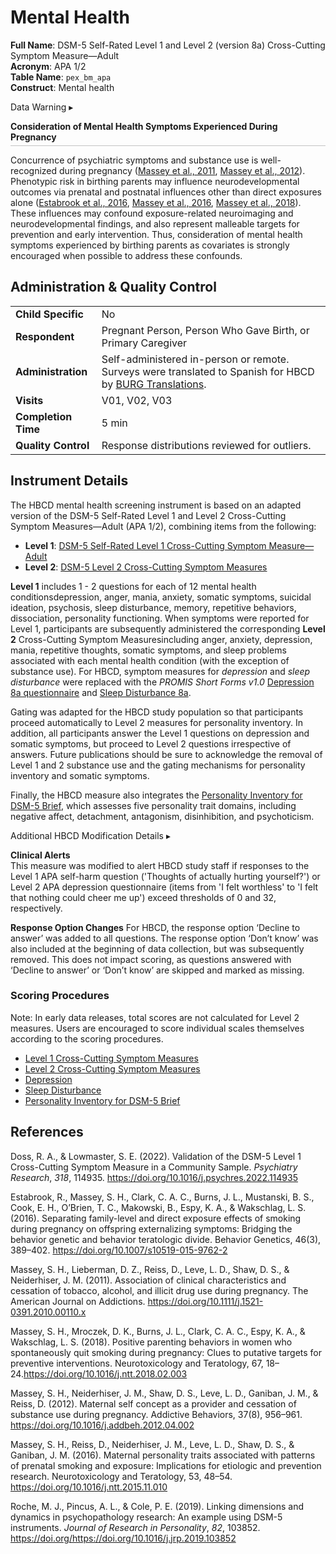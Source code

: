 # Mental Health
**Full Name**: DSM-5 Self-Rated Level 1 and Level 2 (version 8a) Cross-Cutting Symptom Measure—Adult           
**Acronym**: APA 1/2     
**Table Name**: `pex_bm_apa`       
**Construct**: Mental health

<div id="warning" class="warning-banner" onclick="toggleCollapse(this)">
  <span class="emoji"><i class="fas fa-exclamation-triangle"></i></span>
  <span class="text-with-link">
  <span class="text">Data Warning</span>
  <a class="anchor-link" href="#warning" title="Copy link">
  <i class="fa-solid fa-link"></i>
  </a>
  </span>
  <span class="arrow">▸</span>
</div>
<div class="warning-collapsible-content">
<p style="margin-bottom: 5px; padding-bottom: 5px; border-bottom: 1px solid #6b6b6b66;"><strong>Consideration of Mental Health Symptoms Experienced During Pregnancy</strong></p>
<p>Concurrence of psychiatric symptoms and substance use is well-recognized during pregnancy (<a href="https://doi.org/10.1111/j.1521-0391.2010.00110.x">Massey et al., 2011</a>, <a href="https://doi.org/10.1016/j.addbeh.2012.04.002">Massey et al., 2012</a>). Phenotypic risk in birthing parents may influence neurodevelopmental outcomes via prenatal and postnatal influences other than direct exposures alone (<a href="https://doi.org/10.1007/s10519-015-9762-2">Estabrook et al., 2016</a>, <a href="https://doi.org/10.1016/j.ntt.2015.11.010">Massey et al., 2016</a>, <a href="https://doi.org/10.1016/j.ntt.2018.02.003">Massey et al., 2018</a>). These influences may confound exposure-related neuroimaging and neurodevelopmental findings, and also represent malleable targets for prevention and early intervention. Thus, consideration of mental health symptoms experienced by birthing parents as covariates is strongly encouraged when possible to address these confounds.</p> 
</div>

## Administration & Quality Control

<table style="width: 100%; border-collapse: collapse; table-layout: fixed; font-size: 16px;">
<tbody>
<tr><td><b>Child Specific</b></td>
<td>No</td></tr>
<tr><td><b>Respondent</b></td>
<td style="word-wrap: break-word; white-space: normal;">Pregnant Person, Person Who Gave Birth, or Primary Caregiver</td></tr>
<tr><td><b>Administration</b></td>
<td style="word-wrap: break-word; white-space: normal;">Self-administered in-person or remote. Surveys were translated to Spanish for HBCD by <a href="https://burgtranslations.com/our-services/">BURG Translations</a>.</td></tr>
<tr><td><b>Visits</b></td>
<td>V01, V02, V03</td></tr>
<tr><td><b>Completion Time</b></td>
<td>5 min</td></tr>
<tr><td><b>Quality Control</b></td>
<td style="word-wrap: break-word; white-space: normal;">Response distributions reviewed for outliers.</td></tr>
</tbody>
</table>

## Instrument Details

The HBCD mental health screening instrument is based on an adapted version of the DSM-5 Self-Rated Level 1 and Level 2 Cross-Cutting Symptom Measures—Adult (APA 1/2), combining items from the following:

- **Level 1**: [DSM-5 Self-Rated Level 1 Cross-Cutting Symptom Measure—Adult](https://www.psychiatry.org/getmedia/e0b4b299-95b3-407b-b8c2-caa871ca218d/APA-DSM5TR-Level1MeasureAdult.pdf)
- **Level 2**: [DSM-5 Level 2 Cross-Cutting Symptom Measures](https://www.psychiatry.org/psychiatrists/practice/dsm/educational-resources/assessment-measures)

**Level 1** includes 1 - 2 questions for each of <span class="tooltip">12 mental health conditions<span class="tooltiptext">depression, anger, mania, anxiety, somatic symptoms, suicidal ideation, psychosis, sleep disturbance, memory, repetitive behaviors, dissociation, personality functioning</span></span>. When symptoms were reported for Level 1, participants are subsequently administered the corresponding **Level 2** <span class="tooltip">Cross-Cutting Symptom Measures<span class="tooltiptext">including anger, anxiety, depression, mania, repetitive thoughts, somatic symptoms, and sleep problems</span></span> associated with each mental health condition (with the exception of substance use). For HBCD, symptom measures for *depression* and *sleep disturbance* were replaced with the *PROMIS Short Forms v1.0* [Depression 8a questionnaire](https://www.phenxtoolkit.org/toolkit_content/supplemental_info/psychiatric/measures/07_Depressed_Mood.doc) and [Sleep Disturbance 8a](https://heal.nih.gov/files/CDEs/2024-07/promis-sleep-disturbance-8a-crf.pdf). 

Gating was adapted for the HBCD study population so that participants proceed automatically to Level 2 measures for personality inventory. In addition, all participants answer the Level 1 questions on depression and somatic symptoms, but proceed to Level 2 questions irrespective of answers. Future publications should be sure to acknowledge the removal of Level 1 and 2 substance use and the gating mechanisms for personality inventory and somatic symptoms.

Finally, the HBCD measure also integrates the [Personality Inventory for DSM-5 Brief](https://www.psychiatry.org/File%20Library/Psychiatrists/Practice/DSM/APA_DSM5_The-Personality-Inventory-For-DSM-5-Brief-Form-Adult.pdf), which assesses five personality trait domains, including negative affect, detachment, antagonism, disinhibition, and psychoticism.



<div id="hbcd-mod" class="table-banner" onclick="toggleCollapse(this)">
  <span class="text-with-link">
  <span class="text">Additional HBCD Modification Details</span>
  <a class="anchor-link" href="#hbcd-mod" title="Copy link">
  <i class="fa-solid fa-link"></i>
  </a>
  </span>
  <span class="arrow">▸</span>
</div>
<div class="collapsible-content">
<p><b>Clinical Alerts</b><br>
This measure was modified to alert HBCD study staff if responses to the Level 1 APA self-harm question ('Thoughts of actually hurting yourself?') or Level 2 APA depression questionnaire (items from 'I felt worthless' to 'I felt that nothing could cheer me up') exceed thresholds of 0 and 32, respectively.</p>

<p><b>Response Option Changes</b>
For HBCD, the response option ‘Decline to answer’ was added to all questions. The response option ‘Don’t know’ was also included at the beginning of data collection, but was subsequently removed. This does not impact scoring, as questions answered with ‘Decline to answer’ or ‘Don’t know’ are skipped and marked as missing.</p> 
</div>
</p>

### Scoring Procedures

<p>
<div id="demo-fyi" class="notification-banner" onclick="toggleCollapse(this)">
  <span class="emoji"><i class="fa-regular fa-lightbulb"></i></span>
    <span class="text">Note: In early data releases, total scores are not calculated for Level 2 measures. Users are encouraged to score individual scales themselves according to the scoring procedures.</span>
</div>
</p>

- [Level 1 Cross-Cutting Symptom Measures](https://www.psychiatry.org/getmedia/e0b4b299-95b3-407b-b8c2-caa871ca218d/APA-DSM5TR-Level1MeasureAdult.pdf) 
- [Level 2 Cross-Cutting Symptom Measures](https://www.psychiatry.org/psychiatrists/practice/dsm/educational-resources/assessment-measures)
- [Depression](https://www.healthmeasures.net/images/PROMIS/manuals/Scoring_Manual_Only/PROMIS_Depression_Scoring_Manual_05Dec2023.pdf) 
- [Sleep Disturbance](https://www.healthmeasures.net/images/PROMIS/manuals/Scoring_Manual_Only/PROMIS_Sleep_Scoring_Manual.pdf)
- [Personality Inventory for DSM-5 Brief](https://www.psychiatry.org/File%20Library/Psychiatrists/Practice/DSM/APA_DSM5_The-Personality-Inventory-For-DSM-5-Brief-Form-Adult.pdf)


## References
<div class="references">
<p>Doss, R. A., &amp; Lowmaster, S. E. (2022). Validation of the DSM-5 Level 1 Cross-Cutting Symptom Measure in a Community  Sample. <em>Psychiatry Research</em>, <em>318</em>, 114935. <a href="https://doi.org/10.1016/j.psychres.2022.114935">https://doi.org/10.1016/j.psychres.2022.114935</a></p>
<p>Estabrook, R., Massey, S. H., Clark, C. A. C., Burns, J. L., Mustanski, B. S., Cook, E. H., O’Brien, T. C., Makowski, B., Espy, K. A., & Wakschlag, L. S. (2016). Separating family-level and direct exposure effects of smoking during pregnancy on offspring externalizing symptoms: Bridging the behavior genetic and behavior teratologic divide. Behavior Genetics, 46(3), 389–402. <a href="https://doi.org/10.1007/s10519-015-9762-2">https://doi.org/10.1007/s10519-015-9762-2</a></p>
<p>Massey, S. H., Lieberman, D. Z., Reiss, D., Leve, L. D., Shaw, D. S., & Neiderhiser, J. M. (2011). Association of clinical characteristics and cessation of tobacco, alcohol, and illicit drug use during pregnancy. The American Journal on Addictions. <a href="https://doi.org/10.1111/j.1521-0391.2010.00110.x">https://doi.org/10.1111/j.1521-0391.2010.00110.x</a></p>
<p>Massey, S. H., Mroczek, D. K., Burns, J. L., Clark, C. A. C., Espy, K. A., & Wakschlag, L. S. (2018). Positive parenting behaviors in women who spontaneously quit smoking during pregnancy: Clues to putative targets for preventive interventions. Neurotoxicology and Teratology, 67, 18–24.<a href="https://doi.org/10.1016/j.ntt.2018.02.003">https://doi.org/10.1016/j.ntt.2018.02.003</a></p>
<p>Massey, S. H., Neiderhiser, J. M., Shaw, D. S., Leve, L. D., Ganiban, J. M., & Reiss, D. (2012). Maternal self concept as a provider and cessation of substance use during pregnancy. Addictive Behaviors, 37(8), 956–961. <a href="https://doi.org/10.1016/j.addbeh.2012.04.002">https://doi.org/10.1016/j.addbeh.2012.04.002</a></p>
<p>Massey, S. H., Reiss, D., Neiderhiser, J. M., Leve, L. D., Shaw, D. S., & Ganiban, J. M. (2016). Maternal personality traits associated with patterns of prenatal smoking and exposure: Implications for etiologic and prevention research. Neurotoxicology and Teratology, 53, 48–54. <a href="https://doi.org/10.1016/j.ntt.2015.11.010">https://doi.org/10.1016/j.ntt.2015.11.010</a></p>
<p>Roche, M. J., Pincus, A. L., &amp; Cole, P. E. (2019). Linking dimensions and dynamics in psychopathology research: An example using DSM-5 instruments. <em>Journal of Research in Personality</em>, <em>82</em>, 103852. <a href="https://doi.org/https://doi.org/10.1016/j.jrp.2019.103852">https://doi.org/https://doi.org/10.1016/j.jrp.2019.103852</a></p>
</div>
<br>
